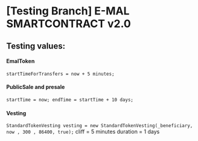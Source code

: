 # [Testing Branch] E-MAL SMARTCONTRACT v2.0

## Testing values:

#### EmalToken
`startTimeForTransfers = now + 5 minutes;`

#### PublicSale and presale

`startTime = now;
endTime = startTime + 10 days;`

#### Vesting

`StandardTokenVesting vesting = new StandardTokenVesting(_beneficiary, now , 300 , 86400, true);`
cliff = 5 minutes
duration = 1 days
